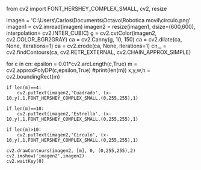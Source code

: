from cv2 import FONT_HERSHEY_COMPLEX_SMALL, cv2, resize

imagen = 'C:\Users\Carlos\Documents\Octavo\Robotica movil\circulo.png'
imagen1 = cv2.imread(imagen)
imagen2 = resize(imagen1, dsize=(600,600), interpolation= cv2.INTER_CUBIC)
g = cv2.cvtColor(imagen2, cv2.COLOR_BGR2GRAY)
ca = cv2.Canny(g, 10, 150)
ca = cv2.dilate(ca, None, iterations=1)
ca = cv2.erode(ca, None, iterations=1)
cn,_ = cv2.findContours(ca, cv2.RETR_EXTERNAL, cv2.CHAIN_APPROX_SIMPLE)


for c in cn:
	epsilon = 0.01*cv2.arcLength(c,True)
	m = cv2.approxPolyDP(c,epsilon,True)
	#print(len(m))
	x,y,w,h = cv2.boundingRect(m)

	if len(m)==4:
		cv2.putText(imagen2,'Cuadrado', (x-10,y),1,FONT_HERSHEY_COMPLEX_SMALL,(0,255,255),1)

	if len(m)==10:
		cv2.putText(imagen2,'Estrella', (x-10,y),1,FONT_HERSHEY_COMPLEX_SMALL,(0,255,255),1)

	if len(m)>10:
		cv2.putText(imagen2,'Circulo', (x-10,y),1,FONT_HERSHEY_COMPLEX_SMALL,(0,255,255),1)

	cv2.drawContours(imagen2, [m], 0, (0,255,255),2)
	cv2.imshow('imagen2',imagen2)
	cv2.waitKey(0)
